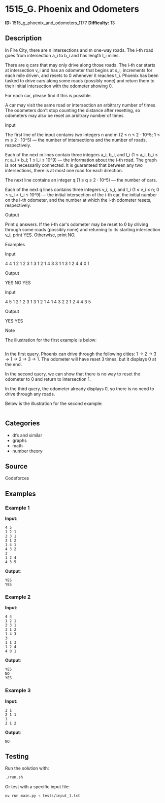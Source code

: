 # 1515_G. Phoenix and Odometers

**ID:** 1515_g_phoenix_and_odometers_1177
**Difficulty:** 13

## Description

In Fire City, there are n intersections and m one-way roads. The i-th road goes from intersection a_i to b_i and has length l_i miles.

There are q cars that may only drive along those roads. The i-th car starts at intersection v_i and has an odometer that begins at s_i, increments for each mile driven, and resets to 0 whenever it reaches t_i. Phoenix has been tasked to drive cars along some roads (possibly none) and return them to their initial intersection with the odometer showing 0.

For each car, please find if this is possible.

A car may visit the same road or intersection an arbitrary number of times. The odometers don't stop counting the distance after resetting, so odometers may also be reset an arbitrary number of times.

Input

The first line of the input contains two integers n and m (2 ≤ n ≤ 2 ⋅ 10^5; 1 ≤ m ≤ 2 ⋅ 10^5) — the number of intersections and the number of roads, respectively.

Each of the next m lines contain three integers a_i, b_i, and l_i (1 ≤ a_i, b_i ≤ n; a_i ≠ b_i; 1 ≤ l_i ≤ 10^9) — the information about the i-th road. The graph is not necessarily connected. It is guaranteed that between any two intersections, there is at most one road for each direction.

The next line contains an integer q (1 ≤ q ≤ 2 ⋅ 10^5) — the number of cars.

Each of the next q lines contains three integers v_i, s_i, and t_i (1 ≤ v_i ≤ n; 0 ≤ s_i < t_i ≤ 10^9) — the initial intersection of the i-th car, the initial number on the i-th odometer, and the number at which the i-th odometer resets, respectively.

Output

Print q answers. If the i-th car's odometer may be reset to 0 by driving through some roads (possibly none) and returning to its starting intersection v_i, print YES. Otherwise, print NO.

Examples

Input


4 4
1 2 1
2 3 1
3 1 2
1 4 3
3
1 1 3
1 2 4
4 0 1


Output


YES
NO
YES


Input


4 5
1 2 1
2 3 1
3 1 2
1 4 1
4 3 2
2
1 2 4
4 3 5


Output


YES
YES

Note

The illustration for the first example is below:

<image>

In the first query, Phoenix can drive through the following cities: 1 → 2 → 3 → 1 → 2 → 3 → 1. The odometer will have reset 3 times, but it displays 0 at the end.

In the second query, we can show that there is no way to reset the odometer to 0 and return to intersection 1.

In the third query, the odometer already displays 0, so there is no need to drive through any roads.

Below is the illustration for the second example:

<image>

## Categories

- dfs and similar
- graphs
- math
- number theory

## Source

Codeforces

## Examples

### Example 1

**Input**:
```
4 5
1 2 1
2 3 1
3 1 2
1 4 1
4 3 2
2
1 2 4
4 3 5
```

**Output**:
```
YES
YES
```

### Example 2

**Input**:
```
4 4
1 2 1
2 3 1
3 1 2
1 4 3
3
1 1 3
1 2 4
4 0 1
```

**Output**:
```
YES
NO
YES
```

### Example 3

**Input**:
```
2 1
2 1 1
1
2 1 2
```

**Output**:
```
NO
```


## Testing

Run the solution with:

```bash
./run.sh
```

Or test with a specific input file:

```bash
uv run main.py < tests/input_1.txt
```
